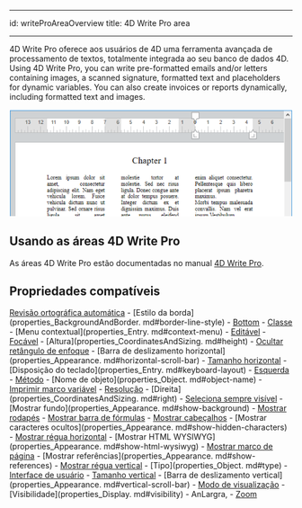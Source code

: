 - - -
id: writeProAreaOverview title: 4D Write Pro area
- - -

4D Write Pro oferece aos usuários de 4D uma ferramenta avançada de processamento de textos, totalmente integrada ao seu banco de dados 4D. Using 4D Write Pro, you can write pre-formatted emails and/or letters containing images, a scanned signature, formatted text and placeholders for dynamic variables. You can also create invoices or reports dynamically, including formatted text and images.


![](../assets/en/FormObjects/writePro2.png)


## Usando as áreas 4D Write Pro

As áreas 4D Write Pro estão documentadas no manual [4D Write Pro](https://doc.4d.com/4Dv17R6/4D/17-R6/4D-Write-Pro.100-4433851.fe.html).

## Propriedades compatíveis

[Revisão ortográfica automática](properties_Entry.md#auto-spellcheck) - \[Estilo da borda\](properties_BackgroundAndBorder. md#border-line-style) - [Bottom](properties_CoordinatesAndSizing.md#bottom) - [Classe](properties_Object.md#css-class) - \[Menu contextual\](properties_Entry. md#context-menu) - [Editável](properties_Entry.md#enterable) - [Focável](properties_Entry.md#focusable) - \[Altura\](properties_CoordinatesAndSizing. md#height) - [Ocultar retângulo de enfoque](properties_Appearance.md#hide-focus-rectangle) - \[Barra de deslizamento horizontal\](properties_Appearance. md#horizontal-scroll-bar) - [Tamanho horizontal](properties_ResizingOptions.md#horizontal-sizing) - \[Disposição do teclado\](properties_Entry. md#keyboard-layout) - [Esquerda](properties_CoordinatesAndSizing.md#left) - [Método](properties_Action.md#method) - \[Nome de objeto\](properties_Object. md#object-name) - [Imprimir marco variável](properties_Print.md#print-frame) - [Resolução](properties_Appearance.md#resolution) - \[Direita\](properties_CoordinatesAndSizing. md#right) - [Seleciona sempre visível](properties_Entry.md#selection-always-visible) - \[Mostrar fundo\](properties_Appearance. md#show-background) - [Mostrar rodapés](properties_Appearance.md#Show-footers) - [Mostrar barra de fórmulas](properties_Appearance.md#Show-formula-bar) - [Mostrar cabeçalhos](properties_Appearance.md#show-headers) - \[Mostrar caracteres ocultos\](properties_Appearance. md#show-hidden-characters) - [Mostrar régua horizontal](properties_Appearance.md#show-horizontal-ruler) - \[Mostrar HTML WYSIWYG\](properties_Appearance. md#show-html-wysiwyg) - [Mostrar marco de página](properties_Appearance.md#show-page-frame) - \[Mostrar referências\](properties_Appearance. md#show-references) - [Mostrar régua vertical](properties_Appearance.md#show-vertical-ruler) - \[Tipo\](properties_Object. md#type) - [Interface de usuário](properties_Appearance.md#user-interface) - [Tamanho vertical](properties_ResizingOptions.md#vertical-sizing) - \[Barra de deslizamento vertical\](properties_Appearance. md#vertical-scroll-bar) - [Modo de visualização](properties_Appearance.md#view-mode) - \[Visibilidade\](properties_Display. md#visibility) - AnLargra, - [Zoom](properties_Appearance.md#zoom)


